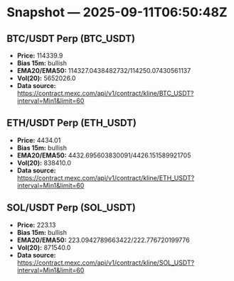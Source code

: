 # Snapshot — 2025-09-11T06:50:48Z

## BTC/USDT Perp (BTC_USDT)
- **Price:** 114339.9
- **Bias 15m:** bullish
- **EMA20/EMA50:** 114327.0438482732/114250.07430561137
- **Vol(20):** 5652026.0
- **Data source:** https://contract.mexc.com/api/v1/contract/kline/BTC_USDT?interval=Min1&limit=60

## ETH/USDT Perp (ETH_USDT)
- **Price:** 4434.01
- **Bias 15m:** bullish
- **EMA20/EMA50:** 4432.695603830091/4426.151589921705
- **Vol(20):** 838410.0
- **Data source:** https://contract.mexc.com/api/v1/contract/kline/ETH_USDT?interval=Min1&limit=60

## SOL/USDT Perp (SOL_USDT)
- **Price:** 223.13
- **Bias 15m:** bullish
- **EMA20/EMA50:** 223.0942789663422/222.776720199776
- **Vol(20):** 871540.0
- **Data source:** https://contract.mexc.com/api/v1/contract/kline/SOL_USDT?interval=Min1&limit=60
